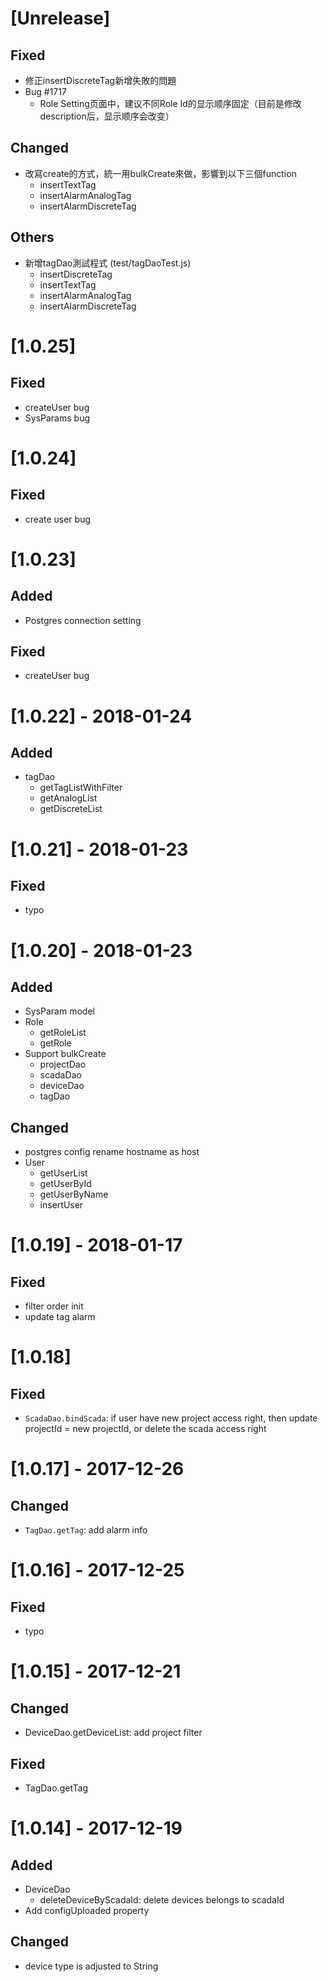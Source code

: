 # [Unrelease]
## Fixed
- 修正insertDiscreteTag新增失敗的問題
- Bug #1717
    - Role Setting页面中，建议不同Role Id的显示顺序固定（目前是修改description后，显示顺序会改变）
## Changed
- 改寫create的方式，統一用bulkCreate來做，影響到以下三個function
    - insertTextTag
    - insertAlarmAnalogTag
    - insertAlarmDiscreteTag
## Others
- 新增tagDao測試程式 (test/tagDaoTest.js)
    - insertDiscreteTag
    - insertTextTag
    - insertAlarmAnalogTag
    - insertAlarmDiscreteTag
# [1.0.25]
## Fixed
- createUser bug
- SysParams bug

# [1.0.24]
## Fixed
- create user bug

# [1.0.23]
## Added
- Postgres connection setting

## Fixed
- createUser bug

# [1.0.22] - 2018-01-24
## Added
- tagDao
    - getTagListWithFilter
    - getAnalogList
    - getDiscreteList

# [1.0.21] - 2018-01-23
## Fixed
- typo

# [1.0.20] - 2018-01-23
## Added
- SysParam model
- Role
    - getRoleList
    - getRole
- Support bulkCreate
    - projectDao
    - scadaDao
    - deviceDao
    - tagDao

## Changed
- postgres config rename hostname as host
- User
    - getUserList
    - getUserById
    - getUserByName
    - insertUser

# [1.0.19] - 2018-01-17
## Fixed
- filter order init
- update tag alarm

# [1.0.18]
## Fixed
- `ScadaDao.bindScada`: if user have new project access right, then update projectId = new projectId, or delete the scada access right

# [1.0.17] - 2017-12-26
## Changed
- `TagDao.getTag`: add alarm info

# [1.0.16] - 2017-12-25
## Fixed
- typo

# [1.0.15] - 2017-12-21
## Changed
- DeviceDao.getDeviceList: add project filter

## Fixed
- TagDao.getTag

# [1.0.14] - 2017-12-19
## Added
- DeviceDao
    - deleteDeviceByScadaId: delete devices belongs to scadaId
- Add configUploaded property

## Changed
- device type is adjusted to String